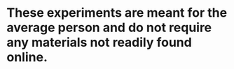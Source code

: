 # These experiments are meant for the average person and do not require any materials not readily found online. 
